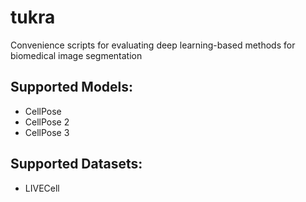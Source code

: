 # tukra
Convenience scripts for evaluating deep learning-based methods for biomedical image segmentation

## Supported Models:
- CellPose
- CellPose 2
- CellPose 3

## Supported Datasets:
- LIVECell
